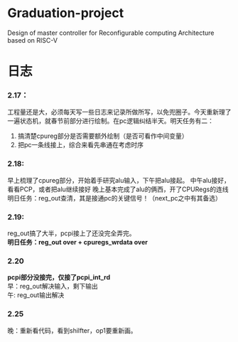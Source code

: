 # Graduation-project
Design of master controller for Reconfigurable computing Architecture based on RISC-V
# 日志
### 2.17：
工程量还是大，必须每天写一些日志来记录所做所写，以免兜圈子。今天重新理了一遍状态机，就春节前部分进行绘制。在pc逻辑纠结半天。明天任务有二：  
1. 搞清楚cpureg部分是否需要额外绘制（是否可看作中间变量）  
2. 把pc一条线接上，综合来看先串通在考虑时序
### 2.18:
早上梳理了cpureg部分，开始着手研究alu输入，下午把alu接起。
中午alu接好，看看PCP，或者把alu继续接好
晚上基本完成了alu的俩西，开了CPURegs的连线  
明日任务：reg_out查清，其是接通pc的关键信号！（next_pc之中有其备选）
### 2.19:
reg_out搞了大半，pcpi接上了还没完全弄完。  
**明日任务：reg_out over + cpuregs_wrdata over** 
### 2.20
**pcpi部分没接完，仅接了pcpi_int_rd**  
早：reg_out解决输入，剩下输出  
午: reg_out输出解决
### 2.25
晚：重新看代码，看到shilfter，op1要重新画。